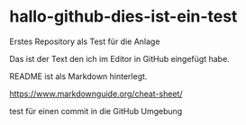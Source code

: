 # hallo-github-dies-ist-ein-test
Erstes Repository als Test für die Anlage

Das ist der Text den ich im Editor in GitHub eingefügt habe.

README ist als Markdown hinterlegt. 

https://www.markdownguide.org/cheat-sheet/

test für einen commit in die GitHub Umgebung
